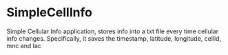 # SimpleCellInfo
Simple Cellular Info application, stores info into a txt file every time cellular info changes.  Specifically, it saves the timestamp, latitude, longitude, cellid, mnc and lac
